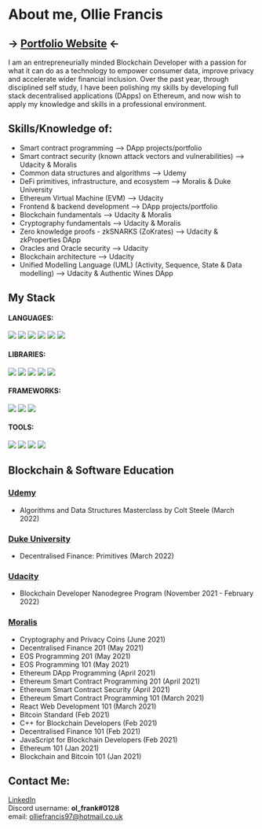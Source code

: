 # About me, Ollie Francis
## -> [Portfolio Website](https://olfrank.github.io/myWebsiteV2/) <-

I am an entrepreneurially minded Blockchain Developer with a passion for what it can do as a technology to empower consumer data, improve privacy and accelerate wider financial inclusion. Over the past year, through disciplined self study, I have been polishing my skills by developing full stack decentralised applications (DApps) on Ethereum, and now wish to apply my knowledge and skills in a professional environment.

## Skills/Knowledge of:
- Smart contract programming  -->  DApp projects/portfolio
- Smart contract security (known attack vectors and vulnerabilities)  -->   Udacity & Moralis
- Common data structures and algorithms  -->  Udemy
- DeFi primitives, infrastructure, and ecosystem  -->  Moralis & Duke University
- Ethereum Virtual Machine (EVM)  -->  Udacity
- Frontend & backend development  -->  DApp projects/portfolio
- Blockchain fundamentals  -->  Udacity & Moralis
- Cryptography fundamentals  -->  Udacity & Moralis
- Zero knowledge proofs - zkSNARKS (ZoKrates)  -->  Udacity & zkProperties DApp
- Oracles and Oracle security  -->  Udacity 
- Blockchain architecture  -->  Udacity 
- Unified Modelling Language (UML) (Activity, Sequence, State & Data modelling)  -->  Udacity & Authentic Wines DApp

## My Stack
#### LANGUAGES: 
<!-- - <strong>Solidity, JavaScript, TypeScript, Node.js, HTML, CSS</strong> -->
<img src = "https://img.shields.io/badge/-Solidity-363636?style=for-the-badge&logo=Solidity&logoColor=white"/> <img src = "https://img.shields.io/badge/JavaScript-F7DF1E?style=for-the-badge&logo=javascript&logoColor=black" />  <img src = "https://img.shields.io/badge/-TypeScript-3178C6?style=for-the-badge&logo=typescript&logoColor=white"/>  <img src = "https://img.shields.io/badge/-Node.js-339933?style=for-the-badge&logo=Node.js&logoColor=white"/>  <img src = "https://img.shields.io/badge/-HTML-CB3837?style=for-the-badge&logo=HTML5&logoColor=white"/> <img src = "https://img.shields.io/badge/-CSS-1572B6?style=for-the-badge&logo=CSS3&logoColor=white"/>

#### LIBRARIES:
<!-- - <strong>React, web3/ethers.js, jQuery, Express</strong> -->
<img src="https://img.shields.io/badge/-React.js-61DAFB?style=for-the-badge&logo=react&logoColor=white"/> <img src = "https://img.shields.io/badge/-Web3.js-F16822?style=for-the-badge&logo=Web3.js&logoColor=white"/> <img src = "https://img.shields.io/badge/-Ethers.js-008BCB?style=for-the-badge"/>
<img src="https://img.shields.io/badge/-jQuery-0769AD?style=for-the-badge&logo=jQuery"/> <img src = "https://img.shields.io/badge/-Express.js-000000?style=for-the-badge&logo=Express&logoColor=white"/>

#### FRAMEWORKS:
<!-- - <strong>Hardhat/Truffle, OpenZeppelin</strong> -->
<img src = "https://img.shields.io/badge/-Hardhat-FECC00?style=for-the-badge"/>  <img src = "https://img.shields.io/badge/-Truffle-5e464d?style=for-the-badge"/> <img src = "https://img.shields.io/badge/-OpenZeppelin-0097C2?style=for-the-badge"/>

#### TOOLS:
<!-- - <strong>IPFS, Infura, Docker, Ganache, Git, Remix IDE</strong> -->
<img src ="https://img.shields.io/badge/-IPFS-65C2CB?style=for-the-badge&logo=IPFS&logoColor=black"/>  <img src = "https://img.shields.io/badge/-Docker-2496ED?style=for-the-badge&logo=Docker&logoColor=white"/>  <img src = "https://img.shields.io/badge/-Ganache-e4a663?style=for-the-badge"/>  <img src = "https://img.shields.io/badge/-Remix_IDE-a2a3bd?style=for-the-badge"/>  

## Blockchain & Software Education
### [Udemy](https://www.udemy.com/)
- Algorithms and Data Structures Masterclass by Colt Steele (March 2022)
### [Duke University](https://www.coursera.org/specializations/decentralized-finance-duke?)
- Decentralised Finance: Primitives (March 2022)
### [Udacity](https://www.udacity.com/)
- Blockchain Developer Nanodegree Program (November 2021 - February 2022)
### [Moralis](https://academy.moralis.io/)
- Cryptography and Privacy Coins (June 2021)
-	Decentralised Finance 201 (May 2021)
-	EOS Programming 201 (May 2021) 
-	EOS Programming 101 (May 2021) 
-	Ethereum DApp Programming (April 2021)       
-	Ethereum Smart Contract Programming 201 (April 2021)
-	Ethereum Smart Contract Security (April 2021)
-	Ethereum Smart Contract Programming 101 (March 2021)
-	React Web Development 101 (March 2021)
-	Bitcoin Standard (Feb 2021)
-	C++ for Blockchain Developers (Feb 2021)
-	Decentralised Finance 101 (Feb 2021)
-	JavaScript for Blockchain Developers (Feb 2021)
-	Ethereum 101 (Jan 2021)
-	Blockchain and Bitcoin 101 (Jan 2021)

## Contact Me:
[LinkedIn](https://www.linkedin.com/in/ollie--francis/) 
<br>
Discord username: <strong>ol_frank#0128</strong>
<br>
email: olliefrancis97@hotmail.co.uk
